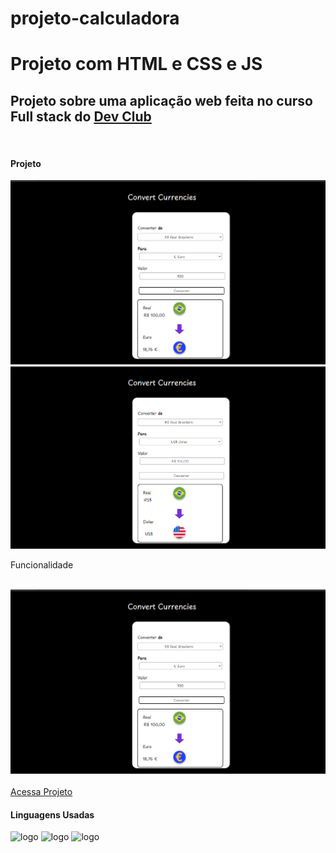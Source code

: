 # projeto-calculadora

<H1> Projeto com HTML e CSS e JS </H1>

<h2> Projeto sobre uma aplicação web feita no curso Full stack do <a href="https://rodolfomori.com.br/devclub/">Dev Club</a></h2>

<br>

<h4>Projeto</h4>


<img  src="https://github.com/kaiocandido/projeto-calculadora-desafio/blob/main/conve.png?raw=true" alt="logo"/>
<br>
<img src="https://github.com/kaiocandido/projeto-calculadora-desafio/blob/main/funciomento.png?raw=true"/>

<p> Funcionalidade</p>
<br>
<img  src="https://github.com/kaiocandido/projeto-calculadora-desafio/blob/main/conve.png?raw=true" alt="logo"/>

<br>
<br>
<a href="https://projeto-calculadora-desafio.vercel.app/"> Acessa Projeto</a>

<h4>Linguagens Usadas</h4>

<img src="https://img.shields.io/badge/HTML5-E34F26?style=for-the-badge&logo=html5&logoColor=white" alt="logo" width=100px height=30px>
<img src="https://img.shields.io/badge/CSS3-1572B6?style=for-the-badge&logo=css3&logoColor=white" alt="logo" width=100px height=30px>
<img src="https://img.shields.io/badge/javascript-blue?logo=javascript" alt="logo" width=100px height=30px/>
